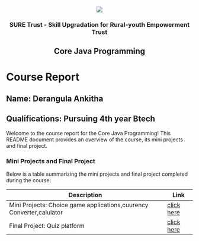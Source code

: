 <!-- PROJECT LOGO -->
<br />

<div align="center">
   <img src='https://user-images.githubusercontent.com/73131499/166115643-d3187f47-d38f-41b2-ae42-5ecbbc60de14.png' />


<h3 align="center">SURE Trust - Skill Upgradation for Rural-youth Empowerment Trust</h3>
  <h2> Core Java Programming</h2>
</div>

# Course Report

## Name: Derangula Ankitha

## Qualifications: Pursuing 4th year Btech

Welcome to the course report for the Core Java Programming! This README document provides an overview of the course, its mini projects and final project.

### Mini Projects and Final Project

Below is a table summarizing the mini projects and final project completed during the course:

| Description                               | Link                                    |
|-------------------------------------------|-----------------------------------------|
| Mini Projects: Choice game applications,cuurency Converter,calulator   | [click here](https://github.com/sure-trust/G10_Java/tree/main/Mini%20Projects/Ankitha%20Derangula)                     |
| Final Project: Quiz platform    | [click here](https://github.com/sure-trust/G10_Java/tree/main/Final%20Capstone%20Project/Ankitha%20Derangula/Quiz%20platform)                         |
